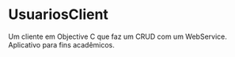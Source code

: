 # UsuariosClient
Um cliente em Objective C que faz um CRUD com um WebService. Aplicativo para fins acadêmicos.
